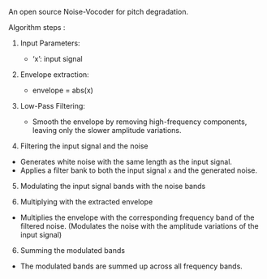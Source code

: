 An open source Noise-Vocoder for pitch degradation.

Algorithm steps :

1. Input Parameters:

   - ‘x’: input signal

2. Envelope extraction:

   - envelope = abs(x)

3. Low-Pass Filtering:
 
   - Smooth the envelope by removing high-frequency components, leaving only the slower amplitude variations.
     
4. Filtering the input signal and the noise 

- Generates white noise with the same length as the input signal.
- Applies a filter bank to both the input signal `x` and the generated noise. 

5. Modulating the input signal bands with the noise bands

6. Multiplying with the extracted envelope

 - Multiplies the envelope with the corresponding frequency band of the filtered noise. 
   (Modulates the noise with the amplitude variations of the input signal)

6. Summing the modulated bands

 - The modulated bands are summed up across all frequency bands.
 

